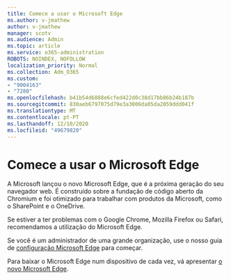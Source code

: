 ```yaml
---
title: Comece a usar o Microsoft Edge
ms.author: v-jmathew
author: v-jmathew
manager: scotv
ms.audience: Admin
ms.topic: article
ms.service: o365-administration
ROBOTS: NOINDEX, NOFOLLOW
localization_priority: Normal
ms.collection: Adm_O365
ms.custom:
- "9004163"
- "7280"
ms.openlocfilehash: b41b54d6888e6cfed422d0c38d17bb86b24b187b
ms.sourcegitcommit: 830aeb6797075d79e3a3006da05da2059ddd041f
ms.translationtype: MT
ms.contentlocale: pt-PT
ms.lasthandoff: 12/10/2020
ms.locfileid: "49679820"
---
```

# <a name="start-using-microsoft-edge"></a>Comece a usar o Microsoft Edge

A Microsoft lançou o novo Microsoft Edge, que é a próxima geração do seu navegador web. É construído sobre a fundação de código aberto da Chromium e foi otimizado para trabalhar com produtos da Microsoft, como o SharePoint e o OneDrive.

Se estiver a ter problemas com o Google Chrome, Mozilla Firefox ou Safari, recomendamos a utilização do Microsoft Edge.

Se você é um administrador de uma grande organização, use o nosso guia de [configuração Microsoft Edge](https://go.microsoft.com/fwlink/?linkid=2142423) para começar.

Para baixar o Microsoft Edge num dispositivo de cada vez, vá apresentar [o novo Microsoft Edge](https://go.microsoft.com/fwlink/?linkid=2141049).

